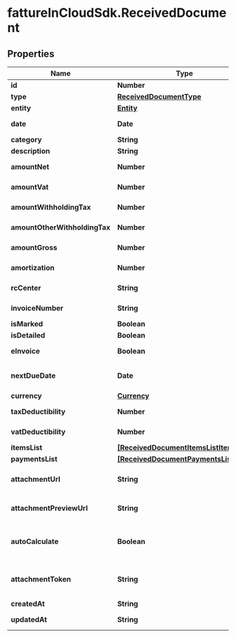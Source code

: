 # fattureInCloudSdk.ReceivedDocument

## Properties

Name | Type | Description | Notes
------------ | ------------- | ------------- | -------------
**id** | **Number** | Received document id | [optional] 
**type** | [**ReceivedDocumentType**](ReceivedDocumentType.md) |  | [optional] 
**entity** | [**Entity**](Entity.md) |  | [optional] 
**date** | **Date** | Received document date [defaults to today&#39;s date] | [optional] 
**category** | **String** | Received document category | [optional] 
**description** | **String** | Received document description | [optional] 
**amountNet** | **Number** | Received document total net amount | [optional] 
**amountVat** | **Number** | Received document total vat amount | [optional] 
**amountWithholdingTax** | **Number** | Received document withholding tax amount | [optional] 
**amountOtherWithholdingTax** | **Number** | Received document other withholding tax amount | [optional] 
**amountGross** | **Number** | [Read Only] Received document total gross amount | [optional] [readonly] 
**amortization** | **Number** | Received document amortization value | [optional] 
**rcCenter** | **String** | Received document revenue center | [optional] 
**invoiceNumber** | **String** | Received document invoice number | [optional] 
**isMarked** | **Boolean** | Received document is marked | [optional] 
**isDetailed** | **Boolean** | Received document has items | [optional] 
**eInvoice** | **Boolean** | [Read Only] Received document is an e-invoice | [optional] 
**nextDueDate** | **Date** | [Read Only] Received document date of the next not paid payment | [optional] [readonly] 
**currency** | [**Currency**](Currency.md) |  | [optional] 
**taxDeductibility** | **Number** | Received document tax deducibility percentage | [optional] 
**vatDeductibility** | **Number** | Received document vat deducibility percentage | [optional] 
**itemsList** | [**[ReceivedDocumentItemsListItem]**](ReceivedDocumentItemsListItem.md) |  | [optional] 
**paymentsList** | [**[ReceivedDocumentPaymentsListItem]**](ReceivedDocumentPaymentsListItem.md) |  | [optional] 
**attachmentUrl** | **String** | [Temporary] [Read Only] Received document url of the attached file | [optional] [readonly] 
**attachmentPreviewUrl** | **String** | [Temporary] [Read Only] Received document url of the attachment preview | [optional] [readonly] 
**autoCalculate** | **Boolean** | Received document total items amount and total payments amount can differ if this field is set to false | [optional] 
**attachmentToken** | **String** | [Write Only] Received document attachment token returned by POST /received_documents/attachment | [optional] 
**createdAt** | **String** | Received document creation date | [optional] 
**updatedAt** | **String** | Received document last update date | [optional] 


